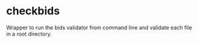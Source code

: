 # checkbids
Wrapper to run the bids validator from command line and validate each file in a root directory.
